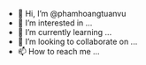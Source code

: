 - 👋 Hi, I’m @phamhoangtuanvu
- 👀 I’m interested in ...
- 🌱 I’m currently learning ...
- 💞️ I’m looking to collaborate on ...
- 📫 How to reach me ...

<!---
phamhoangtuanvu/phamhoangtuanvu is a ✨ special ✨ repository because its `README.md` (this file) appears on your GitHub profile.
You can click the Preview link to take a look at your changes.
--->
